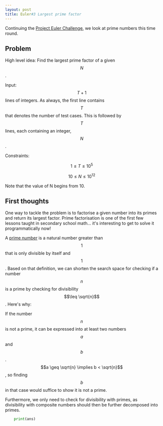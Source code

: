```yaml
---
layout: post
title: Euler#3 Largest prime factor
---
```


Continuing the [Project Euler Challenge](https://projecteuler.net/), we look at prime numbers this time round.

## Problem
High level idea: Find the largest prime factor of a given $$N$$.

Input: $$T+1$$ lines of integers. As always, the first line contains $$T$$ that denotes the number of test cases. This is followed by $$T$$ lines, each containing an integer, $$N$$.

Constraints:

$$1 \leq T \leq 10^5$$

$$10 \leq N \leq 10^12$$

Note that the value of N begins from 10.

## First thoughts
One way to tackle the problem is to factorise a given number into its primes and return its largest factor. Prime factorisation is one of the first few lessons taught in secondary school math... it's interesting to get to solve it programmatically now!

A [prime number](https://en.wikipedia.org/wiki/Prime_number) is a natural number greater than $$1$$ that is only divisible by itself and $$1$$. Based on that definition, we can shorten the search space for checking if a number $$n$$ is a prime by checking for divisibility $$\leq \sqrt{n}$$. Here's why:

If the number $$n$$ is not a prime, it can be expressed into at least two numbers $$a$$ and $$b$$. $$a \geq \sqrt{n} \implies b < \sqrt{n}$$, so finding $$b$$ in that case would suffice to show it is not a prime.

Furthermore, we only need to check for divisibility with primes, as divisibility with composite numbers should then be further decomposed into primes.

```python
    print(ans)
```

